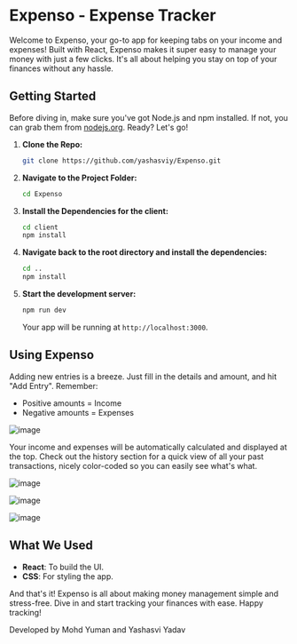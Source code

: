 # Expenso - Expense Tracker

Welcome to Expenso, your go-to app for keeping tabs on your income and expenses! Built with React, Expenso makes it super easy to manage your money with just a few clicks. It's all about helping you stay on top of your finances without any hassle.

## Getting Started

Before diving in, make sure you've got Node.js and npm installed. If not, you can grab them from [nodejs.org](https://nodejs.org/). Ready? Let's go!

1. **Clone the Repo:**
   ```bash
   git clone https://github.com/yashasviy/Expenso.git
   ```

2. **Navigate to the Project Folder:**
   ```bash
   cd Expenso
   ```

3. **Install the Dependencies for the client:**
   ```bash
   cd client
   npm install

   ```

4. **Navigate back to the root directory and install the dependencies:**
   ```bash
   cd ..
   npm install

   ```

5. **Start the development server:**
   ```bash
   npm run dev
   ```
   Your app will be running at `http://localhost:3000`.

## Using Expenso

Adding new entries is a breeze. Just fill in the details and amount, and hit "Add Entry". Remember:
- Positive amounts = Income
- Negative amounts = Expenses



![image](https://github.com/yashasviy/Expenso/assets/142726861/bdc2a629-d495-4337-bd5c-299e8d7d66f7)





Your income and expenses will be automatically calculated and displayed at the top. Check out the history section for a quick view of all your past transactions, nicely color-coded so you can easily see what's what.

![image](https://github.com/yashasviy/Expenso/assets/142726861/b8a7871a-8dc5-46ef-93ba-17b6b7693d7b)



![image](https://github.com/yashasviy/Expenso/assets/142726861/2d8512cf-afe9-4a4c-9c8b-3f1219c47c5f)

![image](https://github.com/yashasviy/Expenso/assets/142726861/7b992df0-ad09-4a67-b052-660fb7ad9d3e)




## What We Used

- **React**: To build the UI.
- **CSS**: For styling the app.



And that's it! Expenso is all about making money management simple and stress-free. Dive in and start tracking your finances with ease. Happy tracking!


Developed by Mohd Yuman and Yashasvi Yadav
